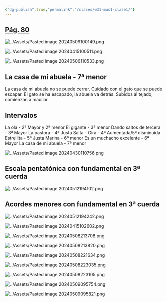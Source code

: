 ```yaml
---
{"dg-publish":true,"permalink":"/clases/w31-mus1-clase1/"}
---
```



<div class="slide">

## [Pág. 80](https://www.blinklearning.com/v/1714044658/theme_tmpux/launch.php?theme=tmpux#activity/4239478/65132334/421303522)

</div>
<div class="slide">

![../Assets/Pasted image 20240509100149.png](/img/user/Assets/Pasted%20image%2020240509100149.png)

</div>
<div class="slide">

![../Assets/Pasted image 20240415100511.png](/img/user/Assets/Pasted%20image%2020240415100511.png)

</div>
<div class="slide">

![../Assets/Pasted image 20240506110533.png](/img/user/Assets/Pasted%20image%2020240506110533.png)

</div>
<div class="slide">

## La casa de mi abuela - 7ª menor

La casa de mi abuela no se puede cerrar.
Cuidado con el gato que se puede escapar.
El gato se ha escapado, la abuela va detrás.
Subidos al tejado, comienzan a maullar.

</div>
<div class="slide">

## Intervalos

La ola - 2ª Mayor y 2ª menor
El gigante - 3ª menor
Dando saltos de tercera - 3ª Mayor
La pastora - 4ª Justa
Salta - Gira - 4ª Aumentada/5ª disminuída
Estrellita - 5ª Justa
Marina - 6ª menor
Es un muchacho excelente - 6ª Mayor
La casa de mi abuela - 7ª menor

</div>
<div class="slide">

![../Assets/Pasted image 20240430110756.png](/img/user/Assets/Pasted%20image%2020240430110756.png)

</div>
<div class="slide">

## Escala pentatónica con fundamental en 3ª cuerda

![../Assets/Pasted image 20240512194102.png](/img/user/Assets/Pasted%20image%2020240512194102.png)

</div>
<div class="slide">

## Acordes menores con fundamental en 3ª cuerda

![../Assets/Pasted image 20240512194242.png](/img/user/Assets/Pasted%20image%2020240512194242.png)

</div>
<div class="slide">

![../Assets/Pasted image 20240415102602.png](/img/user/Assets/Pasted%20image%2020240415102602.png)

</div>
<div class="slide">

![../Assets/Pasted image 20240508213708.png](/img/user/Assets/Pasted%20image%2020240508213708.png)

</div>
<div class="slide">

![../Assets/Pasted image 20240508213820.png](/img/user/Assets/Pasted%20image%2020240508213820.png)

</div>
<div class="slide">

![../Assets/Pasted image 20240508221634.png](/img/user/Assets/Pasted%20image%2020240508221634.png)

</div>
<div class="slide">

![../Assets/Pasted image 20240508223035.png](/img/user/Assets/Pasted%20image%2020240508223035.png)

</div>
<div class="slide">

![../Assets/Pasted image 20240508223105.png](/img/user/Assets/Pasted%20image%2020240508223105.png)

</div>
<div class="slide">

![../Assets/Pasted image 20240509095754.png](/img/user/Assets/Pasted%20image%2020240509095754.png)

</div>
<div class="slide">

![../Assets/Pasted image 20240509095821.png](/img/user/Assets/Pasted%20image%2020240509095821.png)

</div>